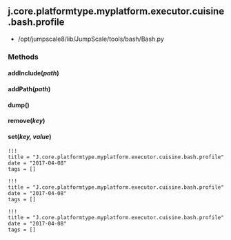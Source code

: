 <!-- toc -->
## j.core.platformtype.myplatform.executor.cuisine.bash.profile

- /opt/jumpscale8/lib/JumpScale/tools/bash/Bash.py

### Methods

#### addInclude(*path*) 

#### addPath(*path*) 

#### dump() 

#### remove(*key*) 

#### set(*key, value*) 


```
!!!
title = "J.core.platformtype.myplatform.executor.cuisine.bash.profile"
date = "2017-04-08"
tags = []
```

```
!!!
title = "J.core.platformtype.myplatform.executor.cuisine.bash.profile"
date = "2017-04-08"
tags = []
```

```
!!!
title = "J.core.platformtype.myplatform.executor.cuisine.bash.profile"
date = "2017-04-08"
tags = []
```
